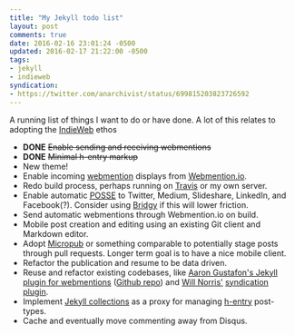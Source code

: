 ```yaml
---
title: "My Jekyll todo list"
layout: post
comments: true
date: 2016-02-16 23:01:24 -0500
updated: 2016-02-17 21:22:00 -0500
tags:
- jekyll
- indieweb
syndication:
- https://twitter.com/anarchivist/status/699815203823726592
---
```


A running list of things I want to do or have done. A lot of this relates to adopting the [IndieWeb](https://indiewebcamp.com/) ethos

* **DONE** <strike>Enable sending and receiving webmentions</strike>
* **DONE** <strike>Minimal h-entry markup</strike>
* New theme!
* Enable incoming [webmention](https://indiewebcamp.com/webmention) displays from [Webmention.io](https://webmention.io/).
* Redo build process, perhaps running on [Travis](http://travis-ci.com/) or my own server.
* Enable automatic <abbr title="Publish on my Own Site, Syndicate Everywhere">[POSSE](https://indiewebcamp.com/POSSE)</abbr> to Twitter, Medium, Slideshare, LinkedIn, and Facebook(?). Consider using [Bridgy](https://brid.gy/about) if this will lower friction.
* Send automatic webmentions through Webmention.io on build.
* Mobile post creation and editing using an existing Git client and Markdown editor. 
* Adopt [Micropub](https://indiewebcamp.com/micropub) or something comparable to potentially stage posts through pull requests. Longer term goal is to have a nice mobile client.
* Refactor the publication and resume to be data driven.
* Reuse and refactor existing codebases, like [Aaron Gustafon's Jekyll plugin for webmentions](https://www.aaron-gustafson.com/notebook/enabling-webmentions-in-jekyll/) ([Github repo](github.com/aarongustafson/jekyll-webmention_io)) and [Will Norris'](http://willnorris.com/) [syndication plugin](https://github.com/willnorris/willnorris.com/blob/master/src/_plugins/syndication.rb).
* Implement [Jekyll collections](http://jekyllrb.com/docs/collections/) as a proxy for managing [h-entry](http://indiewebcamp.com/h-entry) post-types. 
* Cache and eventually move commenting away from Disqus.